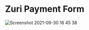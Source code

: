 # Zuri Payment Form

![Screenshot 2021-09-30 16 45 38](https://user-images.githubusercontent.com/75917896/135490469-68ffe6c9-a433-4fda-8b26-8a465ed94cdf.png)

